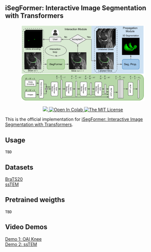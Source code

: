## iSegFormer: Interactive Image Segmentation with Transformers

<p align="center">
  <img src="./assets/img/iSegFormer.png" alt="drawing", width="400"/>
</p>

<p align="center">
    <a href="https://arxiv.org/abs/2112.11325">
        <img src="https://img.shields.io/badge/arXiv-2102.06583-b31b1b"/>
    </a>
    <a href="https://github.com/qinliuliuqin/iSegFormer/blob/main/notebooks/colab_test_isegformer.ipynb">
        <img src="https://colab.research.google.com/assets/colab-badge.svg" alt="Open In Colab"/>
    </a>
    <a href="https://opensource.org/licenses/MIT">
        <img src="https://img.shields.io/badge/License-MIT-yellow.svg" alt="The MIT License"/>
    </a>
</p>

This is the official implementation for [iSegFormer: Interactive Image Segmentation with Transformers](https://arxiv.org/abs/2112.11325).

## Usage
```
TBD
```

## Datasets
[BraTS20](https://drive.google.com/drive/folders/12iSwrI2M98pV7s_5hOrp9r-PELlQzWOq?usp=sharing) \
[ssTEM](https://github.com/unidesigner/groundtruth-drosophila-vnc/tree/master/stack1/raw)

## Pretrained weigths
```
TBD
```

## Video Demos
[Demo 1: OAI Knee](https://drive.google.com/file/d/1HyQsWYA6aG7I5C57b8ZTczNrW9OR6ZDS/view?usp=sharing) \
[Demo 2: ssTEM](https://drive.google.com/file/d/1dZL91P2rDEQqrlHQi2XaTlnY1rmWezNF/view?usp=sharing)
